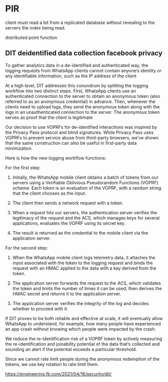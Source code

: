 
# PIR

client must read a bit from a replicated database without revealing to the servers the index being read.

distributed point function

## DIT deidentified data collection facebook privacy 

To gather analytics data in a de-identified and authenticated way, the logging requests from WhatsApp clients cannot contain anyone’s identity or any identifiable information, such as the IP address of the client

At a high level, DIT addresses this conundrum by splitting the logging workflow into two distinct steps. First, WhatsApp clients use an authenticated connection to the server to obtain an anonymous token (also referred to as an anonymous credential) in advance. Then, whenever the clients need to upload logs, they send the anonymous token along with the logs in an unauthenticated connection to the server. The anonymous token serves as proof that the client is legitimate

Our decision to use VOPRFs for de-identified interactions was inspired by the Privacy Pass protocol and blind signatures. While Privacy Pass uses VOPRFs to prevent service abuse from third-party browsers, we’ve shown that the same construction can also be useful in first-party data minimization.


Here is how the new logging workflow functions:

For the first step:

1.   Initially, the WhatsApp mobile client obtains a batch of tokens from our servers using a Verifiable Oblivious Pseudorandom Functions (VOPRF) scheme. Each token is an evaluation of the VOPRF, with a random string that the client chooses as the input.

2.   The client then sends a network request with a token.

3.   When a request hits our servers, the authentication server verifies the legitimacy of the request and the ACS, which manages keys for several applications, evaluates the VOPRF using its secret key.

4.   The result is returned as the credential to the mobile client via the application server.

For the second step:

1.   When the WhatsApp mobile client logs telemetry data, it attaches the input associated with the token to the logging request and binds the request with an HMAC applied to the data with a key derived from the token.

2.   The application server forwards the request to the ACS, which validates the token and limits the number of times it can be used, then derives the HMAC secret and returns it to the application server.

3.   The application server verifies the integrity of the log and decides whether to proceed with it.

If DIT proves to be both reliable and effective at scale, it will eventually allow WhatsApp to understand, for example, how many people have experienced an app crash without knowing which people were impacted by the crash.

We reduce the re-identification risk of a VOPRF token by actively measuring the re-identification and joinability potential of the data that’s collected and sounding an alert if the potential exceeds a particular threshold.

Since we cannot rate limit people during the anonymous redemption of the tokens, we use key rotation to rate limit them.

https://engineering.fb.com/2021/04/16/security/dit/
